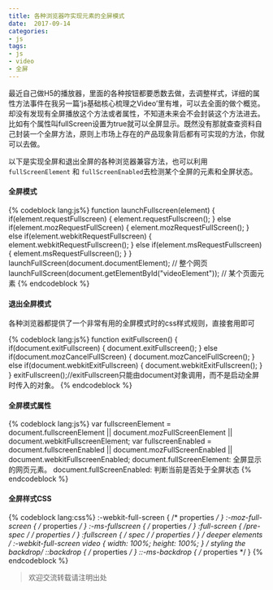 ```yaml
---
title: 各种浏览器咋实现元素的全屏模式
date:  2017-09-14
categories: 
- js
tags: 
- js 
- video 
- 全屏
---
```

最近自己做H5的播放器，里面的各种按钮都要悉数去做，去调整样式，详细的属性方法事件在我另一篇‘js基础核心梳理之Video’里有堆，可以去全面的做个概览。却没有发现有全屏播放这个方法或者属性，不知道未来会不会封装这个方法进去。比如有个属性叫fullScreen设置为true就可以全屏显示。既然没有那就查查资料自己封装一个全屏方法，原则上市场上存在的产品现象背后都有可实现的方法，你就可以去做。

以下是实现全屏和退出全屏的各种浏览器兼容方法，也可以利用 `fullScreenElement` 和 `fullScreenEnabled`去检测某个全屏的元素和全屏状态。
<!--more-->
#### 全屏模式
{% codeblock lang:js%}
function launchFullscreen(element) {
  if(element.requestFullscreen) {
    element.requestFullscreen();
  } else if(element.mozRequestFullScreen) {
    element.mozRequestFullScreen();
  } else if(element.webkitRequestFullscreen) {
    element.webkitRequestFullscreen();
  } else if(element.msRequestFullscreen) {
    element.msRequestFullscreen();
  }
}
launchFullScreen(document.documentElement); // 整个网页
launchFullScreen(document.getElementById("videoElement")); // 某个页面元素
{% endcodeblock %}

#### 退出全屏模式
各种浏览器都提供了一个非常有用的全屏模式时的css样式规则，直接套用即可

{% codeblock lang:js%}
function exitFullscreen() {
  if(document.exitFullscreen) {
    document.exitFullscreen();
  } else if(document.mozCancelFullScreen) {
    document.mozCancelFullScreen();
  } else if(document.webkitExitFullscreen) {
    document.webkitExitFullscreen();
  }
}
exitFullscreen();//exitFullscreen只能由document对象调用，而不是启动全屏时传入的对象。
{% endcodeblock %}

#### 全屏模式属性
{% codeblock lang:js%}
var fullscreenElement = document.fullscreenElement || document.mozFullScreenElement || document.webkitFullscreenElement;
var fullscreenEnabled = document.fullscreenEnabled || document.mozFullScreenEnabled || document.webkitFullscreenEnabled;
document.fullScreenElement: 全屏显示的网页元素。
document.fullScreenEnabled: 判断当前是否处于全屏状态
{% endcodeblock %}

#### 全屏样式CSS
{% codeblock lang:css%}
:-webkit-full-screen {
  /* properties */
}
:-moz-full-screen {
  /* properties */
}
:-ms-fullscreen {
  /* properties */
}
:full-screen { /*pre-spec */
  /* properties */
}
:fullscreen { /* spec */
  /* properties */
}
/* deeper elements */
:-webkit-full-screen video {
  width: 100%;
  height: 100%;
}
/* styling the backdrop*/
::backdrop {
  /* properties */
}
::-ms-backdrop {
  /* properties */
}
{% endcodeblock %}

>欢迎交流转载请注明出处
